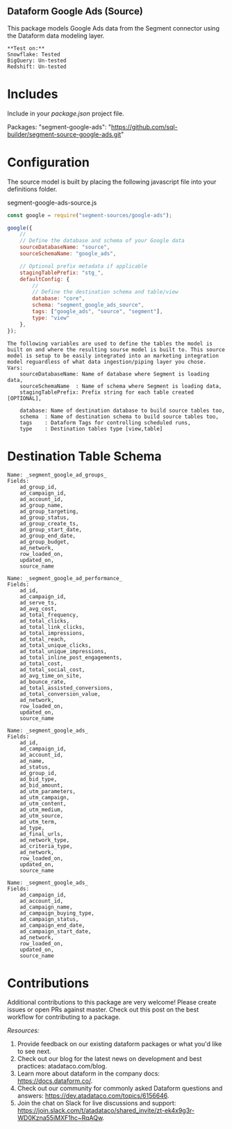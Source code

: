 ## Dataform Google Ads (Source) ## 
This package models Google Ads data from the Segment connector using the Dataform data modeling layer.

```
**Test on:**
Snowflake: Tested
BigQuery: Un-tested
Redshift: Un-tested
```

# Includes
Include in your _package.json_ project file.

Packages: "segment-google-ads": "https://github.com/sql-builder/segment-source-google-ads.git"
  
# Configuration
The source model is built by placing the following javascript file into your definitions folder.

segment-google-ads-source.js
```javascript
const google = require("segment-sources/google-ads");

google({
    //
    // Define the database and schema of your Google data
    sourceDatabaseName: "source",
    sourceSchemaName: "google_ads",

    // Optional prefix metadata if applicable
    stagingTablePrefix: "stg_",
    defaultConfig: {
        //
        // Define the destination schema and table/view 
        database: "core",
        schema: "segment_google_ads_source",
        tags: ["google_ads", "source", "segment"],
        type: "view"
    },
});
```

```
The following variables are used to define the tables the model is built on and where the resulting sourse model is built to. This source model is setup to be easily integrated into an marketing integration model reguardless of what data ingestion/piping layer you chose.
Vars:
    sourceDatabaseName: Name of database where Segment is loading data,
    sourceSchemaName  : Name of schema where Segment is loading data,
    stagingTablePrefix: Prefix string for each table created [OPTIONAL],

    database: Name of destination database to build source tables too, 
    schema  : Name of destination schema to build source tables too,
    tags    : Dataform Tags for controlling scheduled runs,
    type    : Destination tables type [view,table]
```
    
# Destination Table Schema
```
Name: _segment_google_ad_groups_
Fields:
    ad_group_id,
    ad_campaign_id,
    ad_account_id,
    ad_group_name,
    ad_group_targeting,
    ad_group_status,
    ad_group_create_ts,
    ad_group_start_date,
    ad_group_end_date,
    ad_group_budget,
    ad_network,
    row_loaded_on,
    updated_on,
    source_name
```

```
Name: _segment_google_ad_performance_
Fields:
    ad_id,
    ad_campaign_id,
    ad_serve_ts,
    ad_avg_cost,
    ad_total_frequency,
    ad_total_clicks,
    ad_total_link_clicks,
    ad_total_impressions,
    ad_total_reach,
    ad_total_unique_clicks,
    ad_total_unique_impressions,
    ad_total_inline_post_engagements,
    ad_total_cost,
    ad_total_social_cost,
    ad_avg_time_on_site,
    ad_bounce_rate,
    ad_total_assisted_conversions,
    ad_total_conversion_value,
    ad_network,
    row_loaded_on,
    updated_on,
    source_name
```

```
Name: _segment_google_ads_
Fields:
    ad_id,
    ad_campaign_id,
    ad_account_id,
    ad_name,
    ad_status,
    ad_group_id,
    ad_bid_type,
    ad_bid_amount,
    ad_utm_parameters,
    ad_utm_campaign,
    ad_utm_content,
    ad_utm_medium,
    ad_utm_source,
    ad_utm_term,
    ad_type,
    ad_final_urls,
    ad_network_type,
    ad_criteria_type,
    ad_network,
    row_loaded_on,
    updated_on,
    source_name
```

```
Name: _segment_google_ads_
Fields:
    ad_campaign_id,
    ad_account_id,
    ad_campaign_name,
    ad_campaign_buying_type,
    ad_campaign_status,
    ad_campaign_end_date,
    ad_campaign_start_date,
    ad_network,
    row_loaded_on,
    updated_on,
    source_name
```
    
    
# Contributions
Additional contributions to this package are very welcome! Please create issues or open PRs against master. Check out this post on the best workflow for contributing to a package.

_Resources:_
1. Provide feedback on our existing dataform packages or what you'd like to see next.
2. Check out our blog for the latest news on development and best practices: atadataco.com/blog.
3. Learn more about dataform in the company docs: https://docs.dataform.co/.
4. Check out our community for commonly asked Dataform questions and answers: https://dev.atadataco.com/topics/6156646.
5. Join the chat on Slack for live discussions and support: https://join.slack.com/t/atadataco/shared_invite/zt-ek4x9g3r-WD0Kzna55iMXF1hc~RqAQw.
